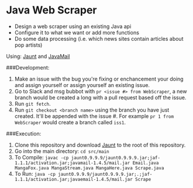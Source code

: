 # Java Web Scraper

- Design a web scraper using an existing Java api
- Configure it to what we want or add more functions
- Do some data processing (i.e. which news sites contain articles about pop artists)

Using: <a href="http://jaunt-api.com/index.htm">Jaunt</a> and <a href="http://www.oracle.com/technetwork/java/javamail/index.html">JavaMail</a>

###Development:
1. Make an issue with the bug you're fixing or enchancement your doing and assign yourself or assign yourself an existing issue.
2. Go to Slack and msg bubbot with ```pr <issue #> from WebScraper```, a new branch would be created a long with a pull request based off the issue. 
3. Run ```git fetch```.
4. Run ```git checkout <branch name>``` using the branch you have just created. It'll be appended with the issue #. For example ```pr 1 from WebScraper``` would create a branch called ```iss1```.

###Execution:
1. Clone this repository and download <a href="http://jaunt-api.com/download.htm">Jaunt</a> to the root of this repository.
2. Go into the main directory: ```cd src/main```
3. To Compile: ```javac -cp jaunt0.9.9.9/jaunt0.9.9.9.jar;jaf-1.1.1/activation.jar;javamail-1.4.5/mail.jar Email.java MangaFox.java MangaStream.java MangaHere.java Scrape.java ```
4. To Run: ```java -cp jaunt0.9.9.9/jaunt0.9.9.9.jar;.;jaf-1.1.1/activation.jar;javaemail-1.4.5/mail.jar Scrape```

